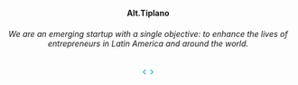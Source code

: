 <p align="center">
  <strong>Alt.Tiplano</strong><br>
</p>
<div align="center"> <h6> We are an emerging startup with a single objective: to enhance the lives of entrepreneurs in Latin America and around the world.</h6> <img   width="20px" src="https://raw.githubusercontent.com/bastndev/bastndev/main/%40bastndev/IMG/Gif/code.gif" alt="code"> </div>